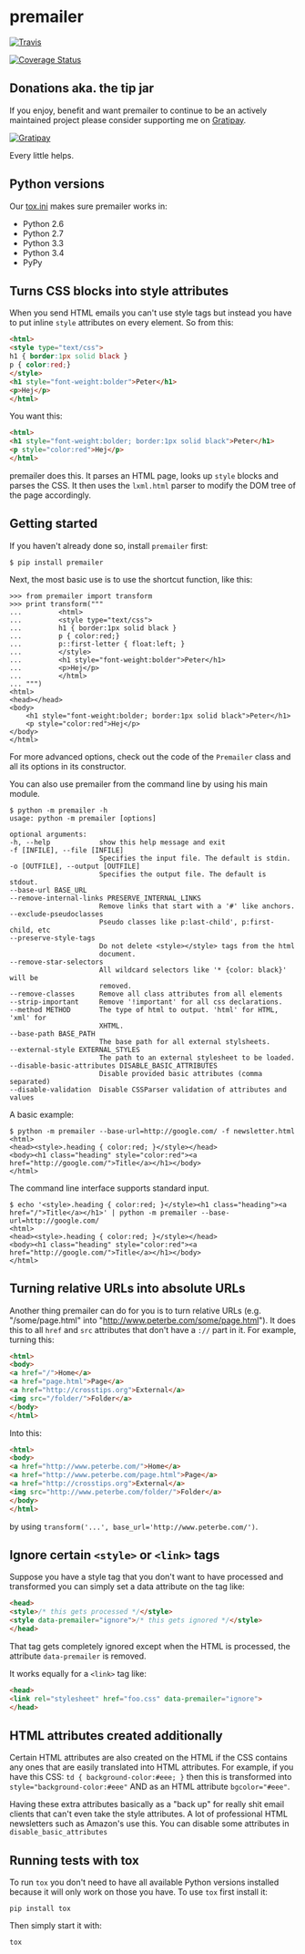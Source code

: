 premailer
=========

[![Travis](https://travis-ci.org/peterbe/premailer.png?branch=master)](https://travis-ci.org/peterbe/premailer)

[![Coverage Status](https://coveralls.io/repos/peterbe/premailer/badge.png?branch=master)](https://coveralls.io/r/peterbe/premailer?branch=master)

Donations aka. the tip jar
--------------------------

If you enjoy, benefit and want premailer to continue to be an actively
maintained project please consider supporting me on [Gratipay](https://gratipay.com/peterbe/).

[![Gratipay](https://img.shields.io/gratipay/peterbe.svg)](https://gratipay.com/peterbe/)

Every little helps.

Python versions
---------------

Our [tox.ini](https://github.com/peterbe/premailer/blob/master/tox.ini) makes sure premailer works in:

* Python 2.6
* Python 2.7
* Python 3.3
* Python 3.4
* PyPy

Turns CSS blocks into style attributes
--------------------------------------

When you send HTML emails you can't use style tags but instead you
have to put inline `style` attributes on every element. So from this:

```html
<html>
<style type="text/css">
h1 { border:1px solid black }
p { color:red;}
</style>
<h1 style="font-weight:bolder">Peter</h1>
<p>Hej</p>
</html>
```

You want this:

```html
<html>
<h1 style="font-weight:bolder; border:1px solid black">Peter</h1>
<p style="color:red">Hej</p>
</html>
```

premailer does this. It parses an HTML page, looks up `style` blocks
and parses the CSS. It then uses the `lxml.html` parser to modify the
DOM tree of the page accordingly.

Getting started
---------------

If you haven't already done so, install `premailer` first:

    $ pip install premailer

Next, the most basic use is to use the shortcut function, like this:

    >>> from premailer import transform
    >>> print transform("""
    ...         <html>
    ...         <style type="text/css">
    ...         h1 { border:1px solid black }
    ...         p { color:red;}
    ...         p::first-letter { float:left; }
    ...         </style>
    ...         <h1 style="font-weight:bolder">Peter</h1>
    ...         <p>Hej</p>
    ...         </html>
    ... """)
    <html>
    <head></head>
    <body>
        <h1 style="font-weight:bolder; border:1px solid black">Peter</h1>
        <p style="color:red">Hej</p>
    </body>
    </html>

For more advanced options, check out the code of the `Premailer` class
and all its options in its constructor.

You can also use premailer from the command line by using his main module.

    $ python -m premailer -h
    usage: python -m premailer [options]

    optional arguments:
    -h, --help            show this help message and exit
    -f [INFILE], --file [INFILE]
                          Specifies the input file. The default is stdin.
    -o [OUTFILE], --output [OUTFILE]
                          Specifies the output file. The default is stdout.
    --base-url BASE_URL
    --remove-internal-links PRESERVE_INTERNAL_LINKS
                          Remove links that start with a '#' like anchors.
    --exclude-pseudoclasses
                          Pseudo classes like p:last-child', p:first-child, etc
    --preserve-style-tags
                          Do not delete <style></style> tags from the html
                          document.
    --remove-star-selectors
                          All wildcard selectors like '* {color: black}' will be
                          removed.
    --remove-classes      Remove all class attributes from all elements
    --strip-important     Remove '!important' for all css declarations.
    --method METHOD       The type of html to output. 'html' for HTML, 'xml' for
                          XHTML.
    --base-path BASE_PATH
                          The base path for all external stylsheets.
    --external-style EXTERNAL_STYLES
                          The path to an external stylesheet to be loaded.
    --disable-basic-attributes DISABLE_BASIC_ATTRIBUTES
                          Disable provided basic attributes (comma separated)
    --disable-validation  Disable CSSParser validation of attributes and values

A basic example:

    $ python -m premailer --base-url=http://google.com/ -f newsletter.html
    <html>
    <head><style>.heading { color:red; }</style></head>
    <body><h1 class="heading" style="color:red"><a href="http://google.com/">Title</a></h1></body>
    </html>

The command line interface supports standard input.

    $ echo '<style>.heading { color:red; }</style><h1 class="heading"><a href="/">Title</a></h1>' | python -m premailer --base-url=http://google.com/
    <html>
    <head><style>.heading { color:red; }</style></head>
    <body><h1 class="heading" style="color:red"><a href="http://google.com/">Title</a></h1></body>
    </html>

Turning relative URLs into absolute URLs
----------------------------------------

Another thing premailer can do for you is to turn relative URLs (e.g.
"/some/page.html" into "http://www.peterbe.com/some/page.html"). It
does this to all `href` and `src` attributes that don't have a `://`
part in it. For example, turning this:

```html
<html>
<body>
<a href="/">Home</a>
<a href="page.html">Page</a>
<a href="http://crosstips.org">External</a>
<img src="/folder/">Folder</a>
</body>
</html>
```

Into this:

```html
<html>
<body>
<a href="http://www.peterbe.com/">Home</a>
<a href="http://www.peterbe.com/page.html">Page</a>
<a href="http://crosstips.org">External</a>
<img src="http://www.peterbe.com/folder/">Folder</a>
</body>
</html>
```

by using `transform('...', base_url='http://www.peterbe.com/')`.

Ignore certain `<style>` or `<link>` tags
-----------------------------------------

Suppose you have a style tag that you don't want to have processed and
transformed you can simply set a data attribute on the tag like:

```html
<head>
<style>/* this gets processed */</style>
<style data-premailer="ignore">/* this gets ignored */</style>
</head>
```

That tag gets completely ignored except when the HTML is processed, the
attribute `data-premailer` is removed.

It works equally for a `<link>` tag like:

```html
<head>
<link rel="stylesheet" href="foo.css" data-premailer="ignore">
</head>
```


HTML attributes created additionally
------------------------------------

Certain HTML attributes are also created on the HTML if the CSS
contains any ones that are easily translated into HTML attributes. For
example, if you have this CSS: `td { background-color:#eee; }` then
this is transformed into `style="background-color:#eee"` AND as an
HTML attribute `bgcolor="#eee"`.

Having these extra attributes basically as a "back up" for really shit
email clients that can't even take the style attributes. A lot of
professional HTML newsletters such as Amazon's use this.
You can disable some attributes in `disable_basic_attributes`

Running tests with tox
----------------------

To run `tox` you don't need to have all available Python versions installed because it will only work on those you have. To use `tox` first install it:

    pip install tox

Then simply start it with:

    tox
